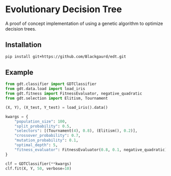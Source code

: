 # Evolutionary Decision Tree

A proof of concept implementation of using a genetic algorithm to optimize decision trees.

## Installation

```bash
pip install git+https://github.com/Blackgaurd/edt.git
```

## Example

```python
from gdt.classifier import GDTClassifier
from gdt.data.load import load_iris
from gdt.fitness import FitnessEvaluator, negative_quadratic
from gdt.selection import Elitism, Tournament

(X, Y), (X_test, Y_test) = load_iris().data()

kwargs = {
    "population_size": 100,
    "split_probability": 0.5,
    "selectors": [(Tournament(4), 0.8), (Elitism(), 0.2)],
    "crossover_probability": 0.7,
    "mutation_probability": 0.1,
    "optimal_depth": 5,
    "fitness_evaluator": FitnessEvaluator(0.8, 0.1, negative_quadratic),
}

clf = GDTClassifier(**kwargs)
clf.fit(X, Y, 50, verbose=10)
```
